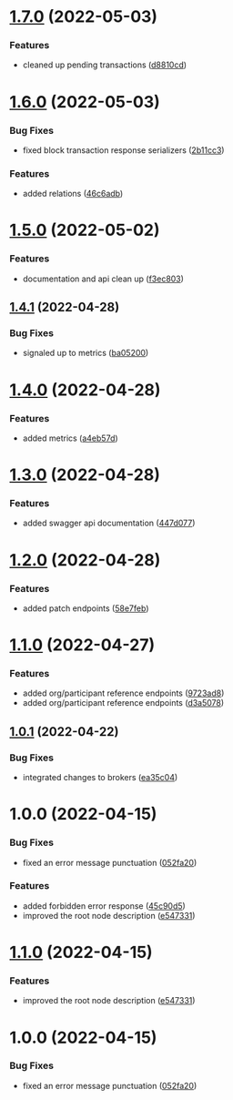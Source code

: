 # [1.7.0](https://github.com/xilution/todd-coin-api/compare/v1.6.0...v1.7.0) (2022-05-03)


### Features

* cleaned up pending transactions ([d8810cd](https://github.com/xilution/todd-coin-api/commit/d8810cd8dc023cd9447fa4288abdf8a93a6afff2))

# [1.6.0](https://github.com/xilution/todd-coin-api/compare/v1.5.0...v1.6.0) (2022-05-03)


### Bug Fixes

* fixed block transaction response serializers ([2b11cc3](https://github.com/xilution/todd-coin-api/commit/2b11cc3bd68a0b4da2c111c2cd4553369a2e6fdc))


### Features

* added relations ([46c6adb](https://github.com/xilution/todd-coin-api/commit/46c6adb4300933e23cb28ce831aeb064da7c26b4))

# [1.5.0](https://github.com/xilution/todd-coin-api/compare/v1.4.1...v1.5.0) (2022-05-02)


### Features

* documentation and api clean up ([f3ec803](https://github.com/xilution/todd-coin-api/commit/f3ec803c5ec7d75414abd28098812f8b34bc7c5f))

## [1.4.1](https://github.com/xilution/todd-coin-api/compare/v1.4.0...v1.4.1) (2022-04-28)


### Bug Fixes

* signaled up to metrics ([ba05200](https://github.com/xilution/todd-coin-api/commit/ba052000a50590169255fc410d8e0196f30655e8))

# [1.4.0](https://github.com/xilution/todd-coin-api/compare/v1.3.0...v1.4.0) (2022-04-28)


### Features

* added metrics ([a4eb57d](https://github.com/xilution/todd-coin-api/commit/a4eb57d5f818b872b963f7bf03505567e78db554))

# [1.3.0](https://github.com/xilution/todd-coin-api/compare/v1.2.0...v1.3.0) (2022-04-28)


### Features

* added swagger api documentation ([447d077](https://github.com/xilution/todd-coin-api/commit/447d077bf89daa5fed0f5980b5baa44327610289))

# [1.2.0](https://github.com/xilution/todd-coin-api/compare/v1.1.0...v1.2.0) (2022-04-28)


### Features

* added patch endpoints ([58e7feb](https://github.com/xilution/todd-coin-api/commit/58e7febf949013f6463054d6612b83293f410a74))

# [1.1.0](https://github.com/xilution/todd-coin-api/compare/v1.0.1...v1.1.0) (2022-04-27)


### Features

* added org/participant reference endpoints ([9723ad8](https://github.com/xilution/todd-coin-api/commit/9723ad8fbc064d8329c8d9dcabdd63b0f86e5bcd))
* added org/participant reference endpoints ([d3a5078](https://github.com/xilution/todd-coin-api/commit/d3a5078e69d87552cb0c6d30dc97931c7b69b0fc))

## [1.0.1](https://github.com/xilution/todd-coin-api/compare/v1.0.0...v1.0.1) (2022-04-22)


### Bug Fixes

* integrated changes to brokers ([ea35c04](https://github.com/xilution/todd-coin-api/commit/ea35c04fceb3203cd098c0d1b5e677b94db091ae))

# 1.0.0 (2022-04-15)


### Bug Fixes

* fixed an error message punctuation ([052fa20](https://github.com/xilution/todd-coin-api/commit/052fa2048609d25842a5713b0b453c686220817a))


### Features

* added forbidden error response ([45c90d5](https://github.com/xilution/todd-coin-api/commit/45c90d5c54f968b2a5f204c9cf9f897a37f1f5cd))
* improved the root node description ([e547331](https://github.com/xilution/todd-coin-api/commit/e5473311f82da54dacfb1636133b5127fb004c23))

# [1.1.0](https://github.com/xilution/todd-coin-api/compare/v1.0.0...v1.1.0) (2022-04-15)


### Features

* improved the root node description ([e547331](https://github.com/xilution/todd-coin-api/commit/e5473311f82da54dacfb1636133b5127fb004c23))

# 1.0.0 (2022-04-15)


### Bug Fixes

* fixed an error message punctuation ([052fa20](https://github.com/xilution/todd-coin-api/commit/052fa2048609d25842a5713b0b453c686220817a))
